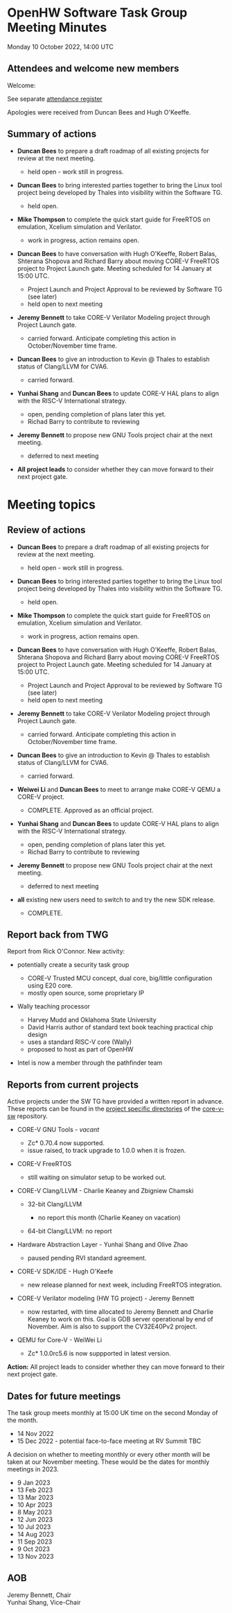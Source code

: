 # OpenHW Software Task Group Meeting Minutes

Monday 10 October 2022, 14:00 UTC

## Attendees and welcome new members

Welcome:

See separate [attendance register](https://github.com/openhwgroup/core-v-docs/blob/master/program/TWG-and-TG-Attendance-Tracking/TGSoftware_Attendance_2022.md)

Apologies were received from Duncan Bees and Hugh O'Keeffe.

## Summary of actions

- **Duncan Bees** to prepare a draft roadmap of all existing projects for review at the next meeting.

  - held open - work still in progress.

- **Duncan Bees** to bring interested parties together to bring the Linux tool project being developed by Thales into visibility within the Software TG.

  - held open.

- **Mike Thompson** to complete the quick start guide for FreeRTOS on emulation, Xcelium simulation and Verilator.

  - work in progress, action remains open.

- **Duncan Bees** to have conversation with Hugh O'Keeffe, Robert Balas, Shterana Shopova and Richard Barry about moving CORE-V FreeRTOS project to Project Launch gate.  Meeting scheduled for 14 January at 15:00 UTC.

  - Project Launch and Project Approval to be reviewed by Software TG (see later)
  - held open to next meeting

- **Jeremy Bennett** to take CORE-V Verilator Modeling project through Project Launch gate.

  - carried forward. Anticipate completing this action in October/November time frame.

- **Duncan Bees** to give an introduction to Kevin @ Thales to establish status of Clang/LLVM for CVA6.

  - carried forward.

- **Yunhai Shang** and **Duncan Bees** to update CORE-V HAL plans to align with the RISC-V International strategy.

  - open, pending completion of plans later this yet.
  - Richad Barry to contribute to reviewing

- **Jeremy Bennett** to propose new GNU Tools project chair at the next meeting.

  - deferred to next meeting

- **All project leads** to consider whether they can move forward to their next project gate.

# Meeting topics

## Review of actions

- **Duncan Bees** to prepare a draft roadmap of all existing projects for review at the next meeting.

  - held open - work still in progress.

- **Duncan Bees** to bring interested parties together to bring the Linux tool project being developed by Thales into visibility within the Software TG.

  - held open.

- **Mike Thompson** to complete the quick start guide for FreeRTOS on emulation, Xcelium simulation and Verilator.

  - work in progress, action remains open.

- **Duncan Bees** to have conversation with Hugh O'Keeffe, Robert Balas, Shterana Shopova and Richard Barry about moving CORE-V FreeRTOS project to Project Launch gate.  Meeting scheduled for 14 January at 15:00 UTC.

  - Project Launch and Project Approval to be reviewed by Software TG (see later)
  - held open to next meeting

- **Jeremy Bennett** to take CORE-V Verilator Modeling project through Project Launch gate.

  - carried forward. Anticipate completing this action in October/November time frame.

- **Duncan Bees** to give an introduction to Kevin @ Thales to establish status of Clang/LLVM for CVA6.

  - carried forward.

- **Weiwei Li** and **Duncan Bees** to meet to arrange make CORE-V QEMU a CORE-V project.

  - COMPLETE. Approved as an official project.

- **Yunhai Shang** and **Duncan Bees** to update CORE-V HAL plans to align with the RISC-V International strategy.

  - open, pending completion of plans later this yet.
  - Richad Barry to contribute to reviewing

- **Jeremy Bennett** to propose new GNU Tools project chair at the next meeting.

  - deferred to next meeting

- **all** existing new users need to switch to and try the new SDK release.

  - COMPLETE.

## Report back from TWG

Report from Rick O'Connor. New activity:

- potentially create a security task group

  - CORE-V Trusted MCU concept, dual core, big/little configuration using E20 core.
  - mostly open source, some proprietary IP

- Wally teaching processor

  - Harvey Mudd and Oklahoma State University
  - David Harris author of standard text book teaching practical chip design
  - uses a standard RISC-V core (Wally)
  - proposed to host as part of OpenHW

- Intel is now a member through the pathfinder team

## Reports from current projects

Active projects under the SW TG have provided a written report in advance. These reports can be found in the [project specific directories](https://github.com/openhwgroup/core-v-sw/blob/master/projects) of the [core-v-sw](https://github.com/openhwgroup/core-v-sw) repository.

- CORE-V GNU Tools - _vacant_

  - Zc* 0.70.4 now supported.
  - issue raised, to track upgrade to 1.0.0 when it is frozen.

- CORE-V FreeRTOS

  - still waiting on simulator setup to be worked out.

- CORE-V Clang/LLVM - Charlie Keaney and Zbigniew Chamski

  - 32-bit Clang/LLVM

    - no report this month (Charlie Keaney on vacation)

  - 64-bit Clang/LLVM: no report

- Hardware Abstraction Layer - Yunhai Shang and Olive Zhao

  - paused pending RVI standard agreement.

- CORE-V SDK/IDE - Hugh O'Keefe

  - new release planned for next week, including FreeRTOS integration.

- CORE-V Verilator modeling (HW TG project) - Jeremy Bennett

  - now restarted, with time allocated to Jeremy Bennett and Charlie Keaney to work on this. Goal is GDB server operational by end of November. Aim is also to support the CV32E40Pv2 project.

- QEMU for Core-V - WeiWei Li

  - Zc* 1.0.0rc5.6 is now suppported in latest version.

**Action:** All project leads to consider whether they can move forward to their next project gate.

## Dates for future meetings

The task group meets monthly at 15:00 UK time on the second Monday of the month.

- 14 Nov 2022
- 15 Dec 2022 - potential face-to-face meeting at RV Summit TBC

A decision on whether to meeting monthly or every other month will be taken at
our November meeting.  These would be the dates for monthly meetings in 2023.

- 9 Jan 2023
- 13 Feb 2023
- 13 Mar 2023
- 10 Apr 2023
- 8 May 2023
- 12 Jun 2023
- 10 Jul 2023
- 14 Aug 2023
- 11 Sep 2023
- 9 Oct 2023
- 13 Nov 2023

## AOB

Jeremy Bennett, Chair\
Yunhai Shang, Vice-Chair

